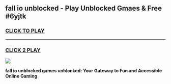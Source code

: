 
## fall io unblocked - Play Unblocked Gmaes & Free #6yjtk
<h3>
<a href="https://news.freeplayer.one?title=fall_io_unblocked&ref=26F">CLICK TO PLAY</a></h3>
<hr>

<h3>
<a href="https://news.freeplayer.one?title=fall_io_unblocked&ref=26F">CLICK 2 PLAY</a>
  
</h3>

<a href="https://news.freeplayer.one?title=fall_io_unblocked&ref=26F/"><img src="https://clearcache.store/games.png"></a>


**fall io unblocked games unblocked: Your Gateway to Fun and Accessible Online Gaming**
